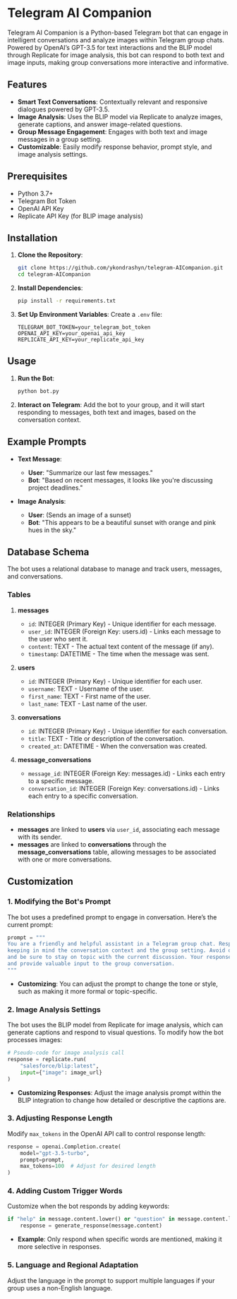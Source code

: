# Telegram AI Companion

Telegram AI Companion is a Python-based Telegram bot that can engage in intelligent conversations and analyze images within Telegram group chats. Powered by OpenAI’s GPT-3.5 for text interactions and the BLIP model through Replicate for image analysis, this bot can respond to both text and image inputs, making group conversations more interactive and informative.

## Features

- **Smart Text Conversations**: Contextually relevant and responsive dialogues powered by GPT-3.5.
- **Image Analysis**: Uses the BLIP model via Replicate to analyze images, generate captions, and answer image-related questions.
- **Group Message Engagement**: Engages with both text and image messages in a group setting.
- **Customizable**: Easily modify response behavior, prompt style, and image analysis settings.

## Prerequisites

- Python 3.7+
- Telegram Bot Token
- OpenAI API Key
- Replicate API Key (for BLIP image analysis)

## Installation

1. **Clone the Repository**:
   ```bash
   git clone https://github.com/ykondrashyn/telegram-AICompanion.git
   cd telegram-AICompanion
   ```

2. **Install Dependencies**:
   ```bash
   pip install -r requirements.txt
   ```

3. **Set Up Environment Variables**:
   Create a `.env` file:
   ```
   TELEGRAM_BOT_TOKEN=your_telegram_bot_token
   OPENAI_API_KEY=your_openai_api_key
   REPLICATE_API_KEY=your_replicate_api_key
   ```

## Usage

1. **Run the Bot**:
   ```bash
   python bot.py
   ```

2. **Interact on Telegram**: Add the bot to your group, and it will start responding to messages, both text and images, based on the conversation context.

## Example Prompts

- **Text Message**: 
   - **User**: "Summarize our last few messages."
   - **Bot**: "Based on recent messages, it looks like you're discussing project deadlines."

- **Image Analysis**:
   - **User**: (Sends an image of a sunset)
   - **Bot**: "This appears to be a beautiful sunset with orange and pink hues in the sky."

## Database Schema

The bot uses a relational database to manage and track users, messages, and conversations.

### Tables

1. **messages**
   - `id`: INTEGER (Primary Key) - Unique identifier for each message.
   - `user_id`: INTEGER (Foreign Key: users.id) - Links each message to the user who sent it.
   - `content`: TEXT - The actual text content of the message (if any).
   - `timestamp`: DATETIME - The time when the message was sent.

2. **users**
   - `id`: INTEGER (Primary Key) - Unique identifier for each user.
   - `username`: TEXT - Username of the user.
   - `first_name`: TEXT - First name of the user.
   - `last_name`: TEXT - Last name of the user.

3. **conversations**
   - `id`: INTEGER (Primary Key) - Unique identifier for each conversation.
   - `title`: TEXT - Title or description of the conversation.
   - `created_at`: DATETIME - When the conversation was created.

4. **message_conversations**
   - `message_id`: INTEGER (Foreign Key: messages.id) - Links each entry to a specific message.
   - `conversation_id`: INTEGER (Foreign Key: conversations.id) - Links each entry to a specific conversation.

### Relationships

- **messages** are linked to **users** via `user_id`, associating each message with its sender.
- **messages** are linked to **conversations** through the **message_conversations** table, allowing messages to be associated with one or more conversations.

## Customization

### 1. **Modifying the Bot's Prompt**

   The bot uses a predefined prompt to engage in conversation. Here’s the current prompt:
   
   ```python
   prompt = """
   You are a friendly and helpful assistant in a Telegram group chat. Respond thoughtfully to each message, 
   keeping in mind the conversation context and the group setting. Avoid overly long answers unless necessary, 
   and be sure to stay on topic with the current discussion. Your responses should feel natural, engaging, 
   and provide valuable input to the group conversation.
   """
   ```

   - **Customizing**: You can adjust the prompt to change the tone or style, such as making it more formal or topic-specific.

### 2. **Image Analysis Settings**

   The bot uses the BLIP model from Replicate for image analysis, which can generate captions and respond to visual questions. To modify how the bot processes images:
   
   ```python
   # Pseudo-code for image analysis call
   response = replicate.run(
       "salesforce/blip:latest",
       input={"image": image_url}
   )
   ```

   - **Customizing Responses**: Adjust the image analysis prompt within the BLIP integration to change how detailed or descriptive the captions are.

### 3. **Adjusting Response Length**

   Modify `max_tokens` in the OpenAI API call to control response length:
   
   ```python
   response = openai.Completion.create(
       model="gpt-3.5-turbo",
       prompt=prompt,
       max_tokens=100  # Adjust for desired length
   )
   ```

### 4. **Adding Custom Trigger Words**

   Customize when the bot responds by adding keywords:
   
   ```python
   if "help" in message.content.lower() or "question" in message.content.lower():
       response = generate_response(message.content)
   ```

   - **Example**: Only respond when specific words are mentioned, making it more selective in responses.

### 5. **Language and Regional Adaptation**

   Adjust the language in the prompt to support multiple languages if your group uses a non-English language.
